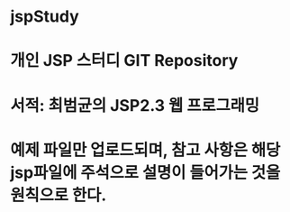 # jspStudy

# 개인 JSP 스터디 GIT Repository
# 서적: 최범균의 JSP2.3 웹 프로그래밍

# 예제 파일만 업로드되며, 참고 사항은 해당 jsp파일에 주석으로 설명이 들어가는 것을 원칙으로 한다.
